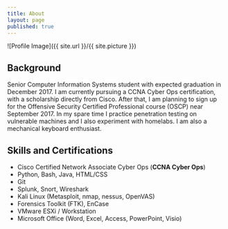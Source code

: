 ```yaml
---
title: About
layout: page
published: true
---
```

![Profile Image]({{ site.url }}/{{ site.picture }})

## Background

<p>Senior Computer Information Systems student with expected graduation in December 2017.  I am currently pursuing a CCNA Cyber Ops certification, with a scholarship directly from Cisco.  After that, I am planning to sign up for the Offensive Security Certified Professional course (OSCP) near September 2017.  In my spare time I practice penetration testing on vulnerable machines and I also experiment with homelabs.  I am also a mechanical keyboard enthusiast.</p>


<h2>Skills and Certifications</h2>

<ul class="skill-list">
	<li>Cisco Certified Network Associate Cyber Ops (<b>CCNA Cyber Ops</b>)</li>
  	<li>Python, Bash, Java, HTML/CSS</li>
  	<li>Git</li>
	<li>Splunk, Snort, Wireshark</li>
	<li>Kali Linux (Metasploit, nmap, nessus, OpenVAS)</li>
	<li>Forensics Toolkit (FTK), EnCase</li>
	<li>VMware ESXi / Workstation</li>
	<li>Microsoft Office (Word, Excel, Access, PowerPoint, Visio)</li>
</ul>

